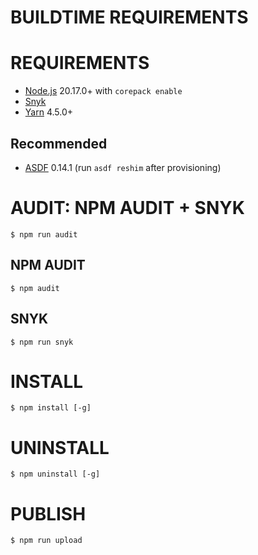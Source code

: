 # BUILDTIME REQUIREMENTS

# REQUIREMENTS

* [Node.js](https://nodejs.org/en/) 20.17.0+ with `corepack enable`
* [Snyk](https://snyk.io/)
* [Yarn](https://yarnpkg.com/) 4.5.0+

## Recommended

* [ASDF](https://asdf-vm.com/) 0.14.1 (run `asdf reshim` after provisioning)

# AUDIT: NPM AUDIT + SNYK

```console
$ npm run audit
```

## NPM AUDIT

```console
$ npm audit
```

## SNYK

```console
$ npm run snyk
```

# INSTALL

```console
$ npm install [-g]
```

# UNINSTALL

```console
$ npm uninstall [-g]
```

# PUBLISH

```console
$ npm run upload
```
